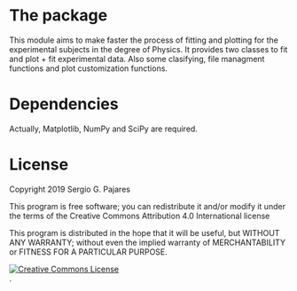 # The package
This module aims to make faster the process of fitting and plotting for the experimental subjects in the degree of Physics. It provides two classes to fit and plot + fit experimental data. Also some clasifying, file managment functions and plot customization functions. 

# Dependencies
Actually, Matplotlib, NumPy and SciPy are required.

# License

Copyright 2019 Sergio G. Pajares

This program is free software; you can redistribute it and/or modify it under the terms of the Creative Commons Attribution 4.0 International license

This program is distributed in the hope that it will be useful, but WITHOUT ANY WARRANTY; without even the implied warranty of MERCHANTABILITY or FITNESS FOR A PARTICULAR PURPOSE.
  
 <a rel="license" href="http://creativecommons.org/licenses/by/4.0/"><img alt="Creative Commons License" style="border-width:0" src="https://i.creativecommons.org/l/by/4.0/88x31.png" /></a><br /></a>.
